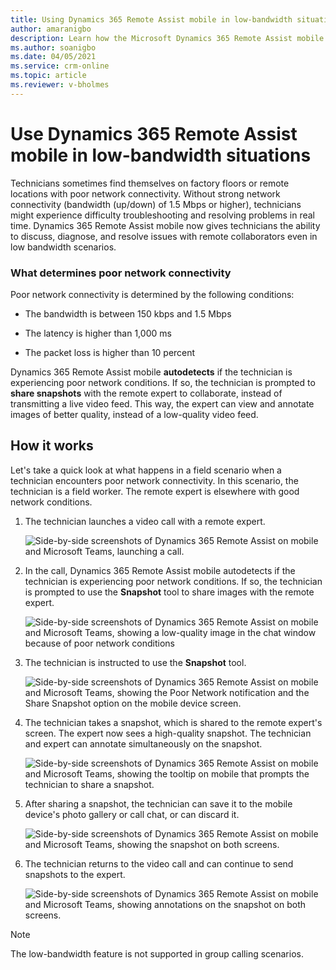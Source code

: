 ```yaml
---
title: Using Dynamics 365 Remote Assist mobile in low-bandwidth situations
author: amaranigbo
description: Learn how the Microsoft Dynamics 365 Remote Assist mobile app works in environments with poor network conditions. 
ms.author: soanigbo
ms.date: 04/05/2021
ms.service: crm-online
ms.topic: article
ms.reviewer: v-bholmes
---
```


# Use Dynamics 365 Remote Assist mobile in low-bandwidth situations

Technicians sometimes find themselves on factory floors or remote locations with poor network connectivity. Without strong network connectivity (bandwidth (up/down) of 1.5 Mbps or higher), technicians might experience difficulty troubleshooting and resolving problems in real time. Dynamics 365 Remote Assist mobile now gives technicians the ability to discuss, diagnose, and resolve issues with remote collaborators even in low bandwidth scenarios.

### What determines poor network connectivity

Poor network connectivity is determined by the following conditions:

- The bandwidth is between 150 kbps and 1.5 Mbps

- The latency is higher than 1,000 ms

- The packet loss is higher than 10 percent

Dynamics 365 Remote Assist mobile **autodetects** if the technician is experiencing poor network conditions. If so, the technician is prompted to **share snapshots** with the remote expert to collaborate, instead of transmitting a live video feed. This way, the expert can view and annotate images of better quality, instead of a low-quality video feed.

## How it works

Let's take a quick look at what happens in a field scenario when a technician encounters poor network connectivity. In this scenario, the technician is a field worker. The remote expert is elsewhere with good network conditions. 

1. The technician launches a video call with a remote expert.

    ![Side-by-side screenshots of Dynamics 365 Remote Assist on mobile and Microsoft Teams, launching a call.](./media/XXX.png "Launch Call") 

2. In the call, Dynamics 365 Remote Assist mobile autodetects if the technician is experiencing poor network conditions. If so, the technician is prompted to use the **Snapshot** tool to share images with the remote expert. 

    ![Side-by-side screenshots of Dynamics 365 Remote Assist on mobile and Microsoft Teams, showing a low-quality image in the chat window because of poor network conditions](./media/XXX.png "Detection") 

3. The technician is instructed to use the **Snapshot** tool.

    ![Side-by-side screenshots of Dynamics 365 Remote Assist on mobile and Microsoft Teams, showing the Poor Network notification and the Share Snapshot option on the mobile device screen.](./media/XXX.png "Share") 

4. The technician takes a snapshot, which is shared to the remote expert's screen. The expert now sees a high-quality snapshot. The technician and expert can annotate simultaneously on the snapshot.

    ![Side-by-side screenshots of Dynamics 365 Remote Assist on mobile and Microsoft Teams, showing the tooltip on mobile that prompts the technician to share a snapshot.](./media/XXX.png "Tool Tip") 
 
5. After sharing a snapshot, the technician can save it to the mobile device's photo gallery or call chat, or can discard it. 

    ![Side-by-side screenshots of Dynamics 365 Remote Assist on mobile and Microsoft Teams, showing the snapshot on both screens.](./media/XXX.png "Expert-side Snapshot") 

6. The technician returns to the video call and can continue to send snapshots to the expert.	

    ![Side-by-side screenshots of Dynamics 365 Remote Assist on mobile and Microsoft Teams, showing annotations on the snapshot on both screens.](./media/XXX.png "Annotate")  

> [!NOTE]
> The low-bandwidth feature is not supported in group calling scenarios. 

